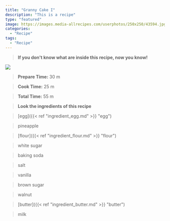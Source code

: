 ```yaml
---
title: "Granny Cake I"
description: "This is a recipe"
type: "featured"
image: https://images.media-allrecipes.com/userphotos/250x250/43594.jpg
categories: 
  - "Recipe"
tags: 
  - "Recipe"
---
```



>**If you don't know what are inside this recipe, now you know!**

![](../images/Recipes-Banner.jpg)
> **Prepare Time:** 30 m


> **Cook Time:** 25 m


> **Total Time:** 55 m

> **Look the ingredients of this recipe**

> [egg]({{< ref "ingredient_egg.md" >}} "egg")

> pineapple

> [flour]({{< ref "ingredient_flour.md" >}} "flour")

> white sugar

> baking soda

> salt

> vanilla

> brown sugar

> walnut

> [butter]({{< ref "ingredient_butter.md" >}} "butter")

> milk

